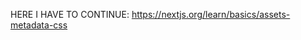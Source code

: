 <!-- This is a starter template for [Learn Next.js](https://nextjs.org/learn). -->

HERE I HAVE TO CONTINUE: https://nextjs.org/learn/basics/assets-metadata-css
